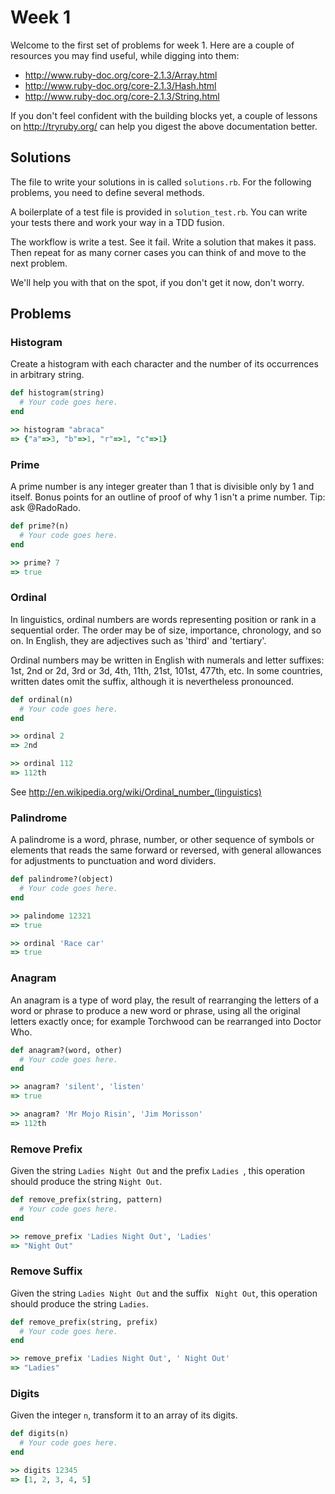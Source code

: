 # Week 1

Welcome to the first set of problems for week 1. Here are a couple of resources
you may find useful, while digging into them:

* http://www.ruby-doc.org/core-2.1.3/Array.html
* http://www.ruby-doc.org/core-2.1.3/Hash.html
* http://www.ruby-doc.org/core-2.1.3/String.html

If you don't feel confident with the building blocks yet, a couple of lessons
on http://tryruby.org/ can help you digest the above documentation better.

## Solutions

The file to write your solutions in is called `solutions.rb`. For the following
problems, you need to define several methods.

A boilerplate of a test file is provided in `solution_test.rb`. You can write
your tests there and work your way in a TDD fusion.

The workflow is write a test. See it fail. Write a solution that makes it pass.
Then repeat for as many corner cases you can think of and move to the next
problem.

We'll help you with that on the spot, if you don't get it now, don't worry.

## Problems

### Histogram

Create a histogram with each character and the number of its occurrences in
arbitrary string.

```ruby
def histogram(string)
  # Your code goes here.
end

>> histogram "abraca"
=> {"a"=>3, "b"=>1, "r"=>1, "c"=>1}
```

### Prime

A prime number is any integer greater than 1 that is divisible only by 1 and
itself. Bonus points for an outline of proof of why 1 isn't a prime number.
Tip: ask @RadoRado.

```ruby
def prime?(n)
  # Your code goes here.
end

>> prime? 7
=> true
```

### Ordinal

In linguistics, ordinal numbers are words representing position or rank in a
sequential order. The order may be of size, importance, chronology, and so on.
In English, they are adjectives such as 'third' and 'tertiary'.

Ordinal numbers may be written in English with numerals and letter suffixes:
1st, 2nd or 2d, 3rd or 3d, 4th, 11th, 21st, 101st, 477th, etc. In some
countries, written dates omit the suffix, although it is nevertheless
pronounced.

```ruby
def ordinal(n)
  # Your code goes here.
end

>> ordinal 2
=> 2nd

>> ordinal 112
=> 112th
```

See http://en.wikipedia.org/wiki/Ordinal_number_(linguistics)

### Palindrome

A palindrome is a word, phrase, number, or other sequence of symbols or
elements that reads the same forward or reversed, with general allowances for
adjustments to punctuation and word dividers.

```ruby
def palindrome?(object)
  # Your code goes here.
end

>> palindome 12321
=> true

>> ordinal 'Race car'
=> true
```

### Anagram

An anagram is a type of word play, the result of rearranging the letters of a
word or phrase to produce a new word or phrase, using all the original letters
exactly once; for example Torchwood can be rearranged into Doctor Who.

```ruby
def anagram?(word, other)
  # Your code goes here.
end

>> anagram? 'silent', 'listen'
=> true

>> anagram? 'Mr Mojo Risin', 'Jim Morisson'
=> 112th
```

### Remove Prefix

Given the string `Ladies Night Out` and the prefix `Ladies `, this operation
should produce the string `Night Out`.


```ruby
def remove_prefix(string, pattern)
  # Your code goes here.
end

>> remove_prefix 'Ladies Night Out', 'Ladies'
=> "Night Out"
```

### Remove Suffix

Given the string `Ladies Night Out` and the suffix ` Night Out`, this operation
should produce the string `Ladies`.


```ruby
def remove_prefix(string, prefix)
  # Your code goes here.
end

>> remove_prefix 'Ladies Night Out', ' Night Out'
=> "Ladies"
```

### Digits

Given the integer `n`, transform it to an array of its digits.

```ruby
def digits(n)
  # Your code goes here.
end

>> digits 12345
=> [1, 2, 3, 4, 5]
```
